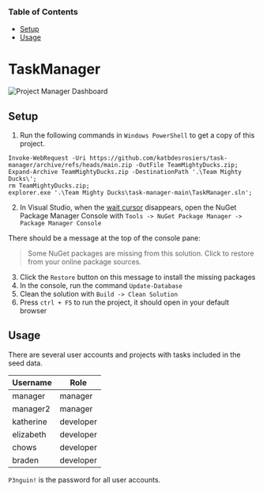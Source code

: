 ### Table of Contents

- [Setup](#setup)
- [Usage](#usage)


# TaskManager

![Project Manager Dashboard](https://user-images.githubusercontent.com/2252884/120699256-c88f8a00-c475-11eb-923c-fc8a5c6c3462.png)

## Setup

1. Run the following commands in `Windows PowerShell` to get a copy of this project.

```shell
Invoke-WebRequest -Uri https://github.com/katbdesrosiers/task-manager/archive/refs/heads/main.zip -OutFile TeamMightyDucks.zip;
Expand-Archive TeamMightyDucks.zip -DestinationPath '.\Team Mighty Ducks\';
rm TeamMightyDucks.zip;
explorer.exe '.\Team Mighty Ducks\task-manager-main\TaskManager.sln';
```

2. In Visual Studio, when the [wait cursor](https://en.wikipedia.org/wiki/Windows_wait_cursor) disappears, open the
NuGet Package Manager Console with `Tools -> NuGet Package Manager -> Package Manager Console`

There should be a message at the top of the console pane:

> Some NuGet packages are missing from this solution. Click to restore from your online package sources.

3. Click the `Restore` button on this message to install the missing packages
4. In the console, run the command `Update-Database`
5. Clean the solution with `Build -> Clean Solution`
6. Press `ctrl + F5` to run the project, it should open in your default browser

## Usage

There are several user accounts and projects with tasks included in the seed data.

| Username  | Role      |
| --------- | --------- |
| manager   | manager   |
| manager2  | manager   |
| katherine | developer |
| elizabeth | developer |
| chows     | developer |
| braden    | developer |

`P3nguin!` is the password for all user accounts.
